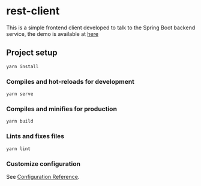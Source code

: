 # rest-client

This is a simple frontend client developed to talk to the Spring Boot backend service, the demo is available at [here](http://aqueous-cliffs-23950.herokuapp.com)

## Project setup
```
yarn install
```

### Compiles and hot-reloads for development
```
yarn serve
```

### Compiles and minifies for production
```
yarn build
```

### Lints and fixes files
```
yarn lint
```

### Customize configuration
See [Configuration Reference](https://cli.vuejs.org/config/).
